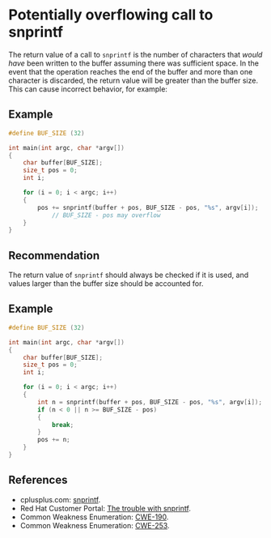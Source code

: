 # Potentially overflowing call to snprintf
The return value of a call to `snprintf` is the number of characters that *would have* been written to the buffer assuming there was sufficient space. In the event that the operation reaches the end of the buffer and more than one character is discarded, the return value will be greater than the buffer size. This can cause incorrect behavior, for example:


## Example

```cpp
#define BUF_SIZE (32)

int main(int argc, char *argv[])
{
	char buffer[BUF_SIZE];
	size_t pos = 0;
	int i;

	for (i = 0; i < argc; i++)
	{
		pos += snprintf(buffer + pos, BUF_SIZE - pos, "%s", argv[i]);
			// BUF_SIZE - pos may overflow
	}
}

```

## Recommendation
The return value of `snprintf` should always be checked if it is used, and values larger than the buffer size should be accounted for.


## Example

```cpp
#define BUF_SIZE (32)

int main(int argc, char *argv[])
{
	char buffer[BUF_SIZE];
	size_t pos = 0;
	int i;

	for (i = 0; i < argc; i++)
	{
		int n = snprintf(buffer + pos, BUF_SIZE - pos, "%s", argv[i]);
		if (n < 0 || n >= BUF_SIZE - pos)
		{
			break;
		}
		pos += n;
	}
}

```

## References
* cplusplus.com: [snprintf](http://www.cplusplus.com/reference/cstdio/snprintf/).
* Red Hat Customer Portal: [The trouble with snprintf](https://access.redhat.com/blogs/766093/posts/1976193).
* Common Weakness Enumeration: [CWE-190](https://cwe.mitre.org/data/definitions/190.html).
* Common Weakness Enumeration: [CWE-253](https://cwe.mitre.org/data/definitions/253.html).
